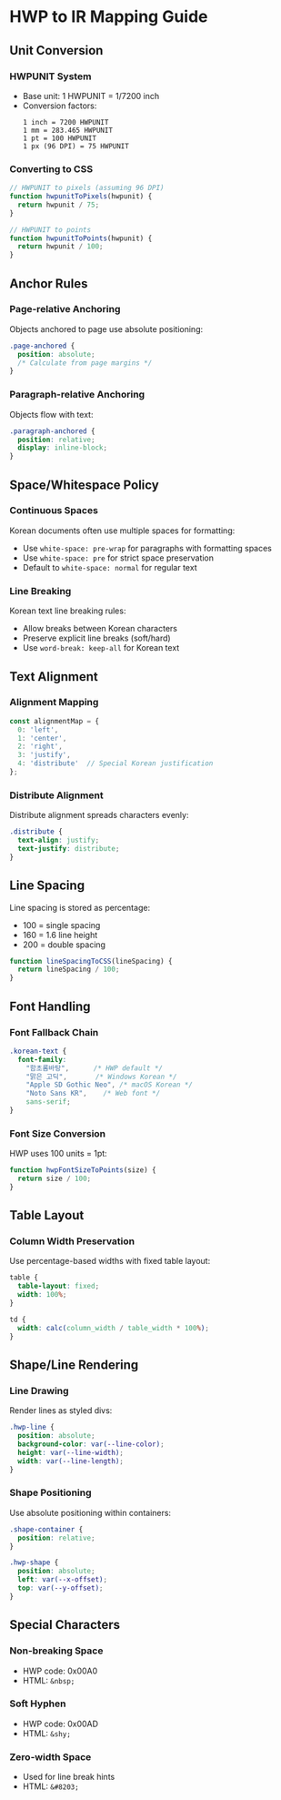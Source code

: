 # HWP to IR Mapping Guide

## Unit Conversion

### HWPUNIT System
- Base unit: 1 HWPUNIT = 1/7200 inch
- Conversion factors:
  ```
  1 inch = 7200 HWPUNIT
  1 mm = 283.465 HWPUNIT  
  1 pt = 100 HWPUNIT
  1 px (96 DPI) = 75 HWPUNIT
  ```

### Converting to CSS
```javascript
// HWPUNIT to pixels (assuming 96 DPI)
function hwpunitToPixels(hwpunit) {
  return hwpunit / 75;
}

// HWPUNIT to points
function hwpunitToPoints(hwpunit) {
  return hwpunit / 100;
}
```

## Anchor Rules

### Page-relative Anchoring
Objects anchored to page use absolute positioning:
```css
.page-anchored {
  position: absolute;
  /* Calculate from page margins */
}
```

### Paragraph-relative Anchoring
Objects flow with text:
```css
.paragraph-anchored {
  position: relative;
  display: inline-block;
}
```

## Space/Whitespace Policy

### Continuous Spaces
Korean documents often use multiple spaces for formatting:
- Use `white-space: pre-wrap` for paragraphs with formatting spaces
- Use `white-space: pre` for strict space preservation
- Default to `white-space: normal` for regular text

### Line Breaking
Korean text line breaking rules:
- Allow breaks between Korean characters
- Preserve explicit line breaks (soft/hard)
- Use `word-break: keep-all` for Korean text

## Text Alignment

### Alignment Mapping
```javascript
const alignmentMap = {
  0: 'left',
  1: 'center',
  2: 'right',
  3: 'justify',
  4: 'distribute'  // Special Korean justification
};
```

### Distribute Alignment
Distribute alignment spreads characters evenly:
```css
.distribute {
  text-align: justify;
  text-justify: distribute;
}
```

## Line Spacing

Line spacing is stored as percentage:
- 100 = single spacing
- 160 = 1.6 line height
- 200 = double spacing

```javascript
function lineSpacingToCSS(lineSpacing) {
  return lineSpacing / 100;
}
```

## Font Handling

### Font Fallback Chain
```css
.korean-text {
  font-family: 
    "함초롬바탕",      /* HWP default */
    "맑은 고딕",       /* Windows Korean */
    "Apple SD Gothic Neo", /* macOS Korean */
    "Noto Sans KR",    /* Web font */
    sans-serif;
}
```

### Font Size Conversion
HWP uses 100 units = 1pt:
```javascript
function hwpFontSizeToPoints(size) {
  return size / 100;
}
```

## Table Layout

### Column Width Preservation
Use percentage-based widths with fixed table layout:
```css
table {
  table-layout: fixed;
  width: 100%;
}

td {
  width: calc(column_width / table_width * 100%);
}
```

## Shape/Line Rendering

### Line Drawing
Render lines as styled divs:
```css
.hwp-line {
  position: absolute;
  background-color: var(--line-color);
  height: var(--line-width);
  width: var(--line-length);
}
```

### Shape Positioning
Use absolute positioning within containers:
```css
.shape-container {
  position: relative;
}

.hwp-shape {
  position: absolute;
  left: var(--x-offset);
  top: var(--y-offset);
}
```

## Special Characters

### Non-breaking Space
- HWP code: 0x00A0
- HTML: `&nbsp;`

### Soft Hyphen
- HWP code: 0x00AD  
- HTML: `&shy;`

### Zero-width Space
- Used for line break hints
- HTML: `&#8203;`